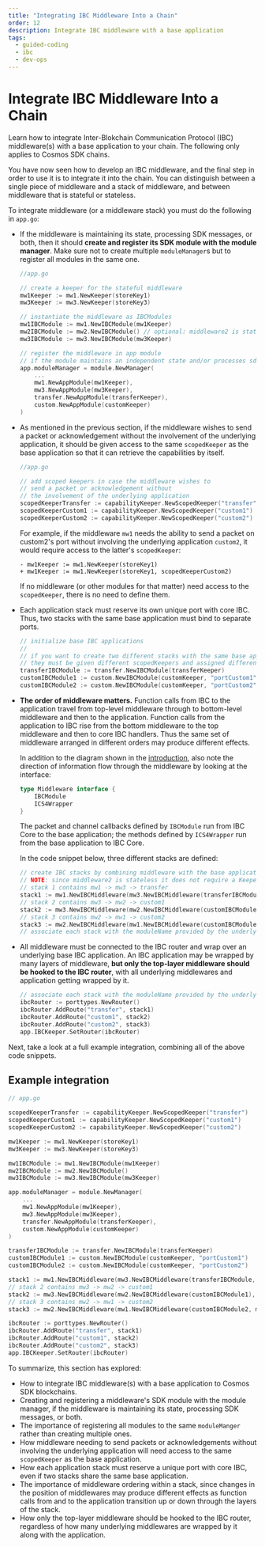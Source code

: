 ```yaml
---
title: "Integrating IBC Middleware Into a Chain"
order: 12
description: Integrate IBC middleware with a base application
tags: 
  - guided-coding
  - ibc
  - dev-ops
---
```


# Integrate IBC Middleware Into a Chain

<HighlightBox type="learning">

Learn how to integrate Inter-Blokchain Communication Protocol (IBC) middleware(s) with a base application to your chain. The following only applies to Cosmos SDK chains.

</HighlightBox>

You have now seen how to develop an IBC middleware, and the final step in order to use it is to integrate it into the chain. You can distinguish between a single piece of middleware and a stack of middleware, and between middleware that is stateful or stateless.

To integrate middleware (or a middleware stack) you must do the following in `app.go`:

* If the middleware is maintaining its state, processing SDK messages, or both, then it should **create and register its SDK module with the module manager**. Make sure not to create multiple `moduleManager`s but to register all modules in the same one.

  <ExpansionPanel title="Example code">

  ```go
  //app.go

  // create a keeper for the stateful middleware
  mw1Keeper := mw1.NewKeeper(storeKey1)
  mw3Keeper := mw3.NewKeeper(storeKey3)

  // instantiate the middleware as IBCModules
  mw1IBCModule := mw1.NewIBCModule(mw1Keeper)
  mw2IBCModule := mw2.NewIBCModule() // optional: middleware2 is stateless middleware
  mw3IBCModule := mw3.NewIBCModule(mw3Keeper)

  // register the middleware in app module
  // if the module maintains an independent state and/or processes sdk.Msgs
  app.moduleManager = module.NewManager(
      ...
      mw1.NewAppModule(mw1Keeper),
      mw3.NewAppModule(mw3Keeper),
      transfer.NewAppModule(transferKeeper),
      custom.NewAppModule(customKeeper)
  )
  ```

  </ExpansionPanel>

* As mentioned in the previous section, if the middleware wishes to send a packet or acknowledgement without the involvement of the underlying application, it should be given access to the same `scopedKeeper` as the base application so that it can retrieve the capabilities by itself.

  <ExpansionPanel title="Example code">

  ```go
  //app.go

  // add scoped keepers in case the middleware wishes to
  // send a packet or acknowledgement without
  // the involvement of the underlying application
  scopedKeeperTransfer := capabilityKeeper.NewScopedKeeper("transfer")
  scopedKeeperCustom1 := capabilityKeeper.NewScopedKeeper("custom1")
  scopedKeeperCustom2 := capabilityKeeper.NewScopedKeeper("custom2")
  ```

  </ExpansionPanel>

  For example, if the middleware `mw1` needs the ability to send a packet on custom2's port without involving the underlying application `custom2`, it would require access to the latter's `scopedKeeper`:

  ```diff-go
  - mw1Keeper := mw1.NewKeeper(storeKey1)
  + mw1Keeper := mw1.NewKeeper(storeKey1, scopedKeeperCustom2)
  ```

  <HighlightBox type="note">

  If no middleware (or other modules for that matter) need access to the `scopedKeeper`, there is no need to define them.

  </HighlightBox>

* Each application stack must reserve its own unique port with core IBC. Thus, two stacks with the same base application must bind to separate ports.

  <ExpansionPanel title="Example code">

  ```go
  // initialize base IBC applications
  //
  // if you want to create two different stacks with the same base application,
  // they must be given different scopedKeepers and assigned different ports
  transferIBCModule := transfer.NewIBCModule(transferKeeper)
  customIBCModule1 := custom.NewIBCModule(customKeeper, "portCustom1")
  customIBCModule2 := custom.NewIBCModule(customKeeper, "portCustom2")
  ```

  </ExpansionPanel>

* **The order of middleware matters.** Function calls from IBC to the application travel from top-level middleware through to bottom-level middleware and then to the application. Function calls from the application to IBC rise from the bottom middleware to the top middleware and then to core IBC handlers. Thus the same set of middleware arranged in different orders may produce different effects.

  <HighlightBox type="tip">

  In addition to the diagram shown in the [introduction](./10-ibc-mw-intro.md), also note the direction of information flow through the middleware by looking at the interface:

  ```go
  type Middleware interface {
      IBCModule
      ICS4Wrapper
  }
  ```

  The packet and channel callbacks defined by `IBCModule` run from IBC Core to the base application; the methods defined by `ICS4Wrapper` run from the base application to IBC Core.

  </HighlightBox>

  In the code snippet below, three different stacks are defined:

  <ExpansionPanel title="Example code">
  
  ```go
  // create IBC stacks by combining middleware with the base application
  // NOTE: since middleware2 is stateless it does not require a Keeper
  // stack 1 contains mw1 -> mw3 -> transfer
  stack1 := mw1.NewIBCMiddleware(mw3.NewIBCMiddleware(transferIBCModule, mw3Keeper), mw1Keeper)
  // stack 2 contains mw3 -> mw2 -> custom1
  stack2 := mw3.NewIBCMiddleware(mw2.NewIBCMiddleware(customIBCModule1), mw3Keeper)
  // stack 3 contains mw2 -> mw1 -> custom2
  stack3 := mw2.NewIBCMiddleware(mw1.NewIBCMiddleware(customIBCModule2, mw1Keeper))
  // associate each stack with the moduleName provided by the underlying scopedKeeper
  ```

  </ExpansionPanel>

* All middleware must be connected to the IBC router and wrap over an underlying base IBC application. An IBC application may be wrapped by many layers of middleware, **but only the top-layer middleware should be hooked to the IBC router**, with all underlying middlewares and application getting wrapped by it.

  <ExpansionPanel title="Example code">

  ```go
  // associate each stack with the moduleName provided by the underlying scopedKeeper
  ibcRouter := porttypes.NewRouter()
  ibcRouter.AddRoute("transfer", stack1)
  ibcRouter.AddRoute("custom1", stack2)
  ibcRouter.AddRoute("custom2", stack3)
  app.IBCKeeper.SetRouter(ibcRouter)
  ```

  </ExpansionPanel>

Next, take a look at a full example integration, combining all of the above code snippets.

## Example integration

```go
// app.go

scopedKeeperTransfer := capabilityKeeper.NewScopedKeeper("transfer")
scopedKeeperCustom1 := capabilityKeeper.NewScopedKeeper("custom1")
scopedKeeperCustom2 := capabilityKeeper.NewScopedKeeper("custom2")

mw1Keeper := mw1.NewKeeper(storeKey1)
mw3Keeper := mw3.NewKeeper(storeKey3)

mw1IBCModule := mw1.NewIBCModule(mw1Keeper)
mw2IBCModule := mw2.NewIBCModule()
mw3IBCModule := mw3.NewIBCModule(mw3Keeper)

app.moduleManager = module.NewManager(
    ...
    mw1.NewAppModule(mw1Keeper),
    mw3.NewAppModule(mw3Keeper),
    transfer.NewAppModule(transferKeeper),
    custom.NewAppModule(customKeeper)
)

transferIBCModule := transfer.NewIBCModule(transferKeeper)
customIBCModule1 := custom.NewIBCModule(customKeeper, "portCustom1")
customIBCModule2 := custom.NewIBCModule(customKeeper, "portCustom2")

stack1 := mw1.NewIBCMiddleware(mw3.NewIBCMiddleware(transferIBCModule, mw3Keeper), mw1Keeper)
// stack 2 contains mw3 -> mw2 -> custom1
stack2 := mw3.NewIBCMiddleware(mw2.NewIBCMiddleware(customIBCModule1), mw3Keeper)
// stack 3 contains mw2 -> mw1 -> custom2
stack3 := mw2.NewIBCMiddleware(mw1.NewIBCMiddleware(customIBCModule2, mw1Keeper))

ibcRouter := porttypes.NewRouter()
ibcRouter.AddRoute("transfer", stack1)
ibcRouter.AddRoute("custom1", stack2)
ibcRouter.AddRoute("custom2", stack3)
app.IBCKeeper.SetRouter(ibcRouter)
```

<HighlightBox type="synopsis">

To summarize, this section has explored:

* How to integrate IBC middleware(s) with a base application to Cosmos SDK blockchains.
* Creating and registering a middleware's SDK module with the module manager, if the middleware is maintaining its state, processing SDK messages, or both.
* The importance of registering all modules to the same `moduleManger` rather than creating multiple ones.
* How middleware needing to send packets or acknowledgements without involving the underlying application will need access to the same `scopedKeeper` as the base application.
* How each application stack must reserve a unique port with core IBC, even if two stacks share the same base application.
* The importance of middleware ordering within a stack, since changes in the position of middlewares may produce different effects as function calls from and to the application transition up or down through the layers of the stack.
* How only the top-layer middleware should be hooked to the IBC router, regardless of how many underlying middlewares are wrapped by it along with the application.

</HighlightBox>

<!--## Next up

You have now been introduced to developing both custom IBC applications and middleware (and how to integrate these modules in the chain). This opens up a whole range of possibilities for building multichain applications leveraging IBC.

An excellent opportunity to put these newly acquired skills into practice is by following the checkers extension tutorial (soon to be published).-->
